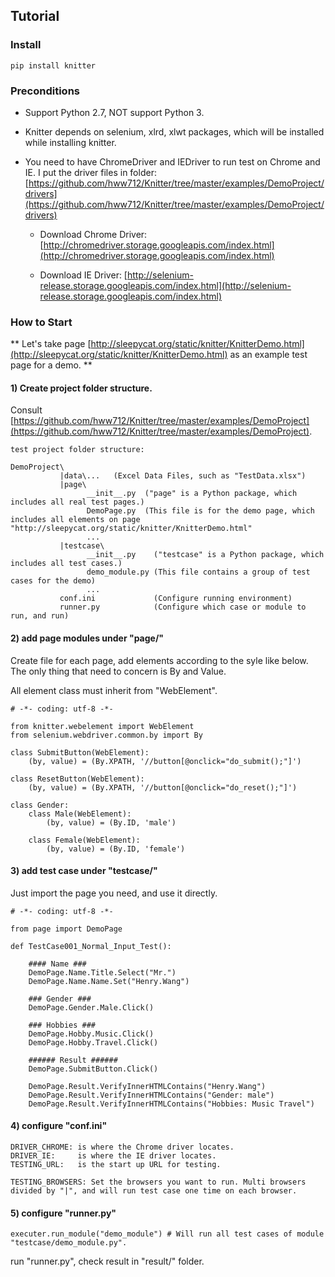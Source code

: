 Tutorial
-----------------------------------------------------------------------

### Install

    pip install knitter


### Preconditions

+ Support Python 2.7, NOT support Python 3.

+ Knitter depends on selenium, xlrd, xlwt packages, which will be installed while installing knitter.

+ You need to have ChromeDriver and IEDriver to run test on Chrome and IE. I put the driver files in folder: [https://github.com/hww712/Knitter/tree/master/examples/DemoProject/drivers](https://github.com/hww712/Knitter/tree/master/examples/DemoProject/drivers)

    - Download Chrome Driver: [http://chromedriver.storage.googleapis.com/index.html](http://chromedriver.storage.googleapis.com/index.html)

    - Download IE Driver: [http://selenium-release.storage.googleapis.com/index.html](http://selenium-release.storage.googleapis.com/index.html)



### How to Start

** Let's take page [http://sleepycat.org/static/knitter/KnitterDemo.html](http://sleepycat.org/static/knitter/KnitterDemo.html) as an example test page for a demo. **

#### 1) Create project folder structure.

Consult [https://github.com/hww712/Knitter/tree/master/examples/DemoProject](https://github.com/hww712/Knitter/tree/master/examples/DemoProject).

    test project folder structure:

    DemoProject\
               |data\...   (Excel Data Files, such as "TestData.xlsx")
               |page\
                     __init__.py  ("page" is a Python package, which includes all real test pages.)
                     DemoPage.py  (This file is for the demo page, which includes all elements on page "http://sleepycat.org/static/knitter/KnitterDemo.html"
                     ...
               |testcase\
                     __init__.py    ("testcase" is a Python package, which includes all test cases.)
                     demo_module.py (This file contains a group of test cases for the demo)
                     ...
               conf.ini             (Configure running environment)
               runner.py            (Configure which case or module to run, and run)


#### 2) add page modules under "page/"

Create file for each page, add elements according to the syle like below. The only thing that need to concern is By and Value.

All element class must inherit from "WebElement".

    # -*- coding: utf-8 -*-

    from knitter.webelement import WebElement
    from selenium.webdriver.common.by import By

    class SubmitButton(WebElement):
        (by, value) = (By.XPATH, '//button[@onclick="do_submit();"]')

    class ResetButton(WebElement):
        (by, value) = (By.XPATH, '//button[@onclick="do_reset();"]')

    class Gender:
        class Male(WebElement):
            (by, value) = (By.ID, 'male')

        class Female(WebElement):
            (by, value) = (By.ID, 'female')



#### 3) add test case under "testcase/"

Just import the page you need, and use it directly.

    # -*- coding: utf-8 -*-

    from page import DemoPage

    def TestCase001_Normal_Input_Test():

        #### Name ###
        DemoPage.Name.Title.Select("Mr.")
        DemoPage.Name.Name.Set("Henry.Wang")

        ### Gender ###
        DemoPage.Gender.Male.Click()

        ### Hobbies ###
        DemoPage.Hobby.Music.Click()
        DemoPage.Hobby.Travel.Click()

        ###### Result ######
        DemoPage.SubmitButton.Click()

        DemoPage.Result.VerifyInnerHTMLContains("Henry.Wang")
        DemoPage.Result.VerifyInnerHTMLContains("Gender: male")
        DemoPage.Result.VerifyInnerHTMLContains("Hobbies: Music Travel")


#### 4) configure "conf.ini"

    DRIVER_CHROME: is where the Chrome driver locates.
    DRIVER_IE:     is where the IE driver locates.
    TESTING_URL:   is the start up URL for testing.

    TESTING_BROWSERS: Set the browsers you want to run. Multi browsers divided by "|", and will run test case one time on each browser.


#### 5) configure "runner.py"

    executer.run_module("demo_module") # Will run all test cases of module "testcase/demo_module.py".

run "runner.py", check result in "result/" folder.













